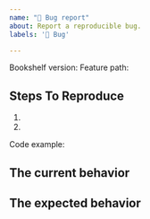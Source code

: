 ```yaml
---
name: "🐛 Bug report"
about: Report a reproducible bug.
labels: '🐛 Bug'

---
```


<!--
  Please provide a clear and concise description of what the bug is. Includes creenshots if needed.
  Please test using the latest Bookshelf version to make sure your issue has not already been fixed.
-->

Bookshelf version:
Feature path:

## Steps To Reproduce

1.
2.

<!--
  It is much easier for us to understand and fix a bug if we have a way to reproduce it.
  If the bug is cause by the succession of several features call, please indicate the different steps.
-->

Code example:

<!--
  Please provide a minimal example to reproduce the bug.
-->

## The current behavior


## The expected behavior
